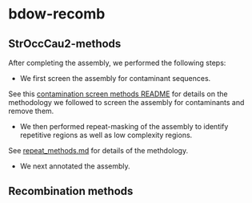 # bdow-recomb

## StrOccCau2-methods

After completing the assembly, we performed the following steps:

* We first screen the assembly for contaminant sequences.

See this [contamination screen methods README](https://github.com/zacharyhanna/StrOccCau2-methods/blob/master/contamination-screen/README.md) for details on the methodology we followed to screen the assembly for contaminants and remove them.

* We then performed repeat-masking of the assembly to identify repetitive regions as well as low complexity regions.

See [repeat_methods.md](repeat_methods.md) for details of the methdology.

* We next annotated the assembly.

## Recombination methods
